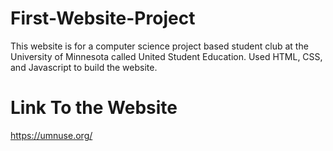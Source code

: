 # First-Website-Project
This website is for a computer science project based student club at the University of Minnesota called United Student Education.
Used HTML, CSS, and Javascript to build the website.

# Link To the Website
https://umnuse.org/
